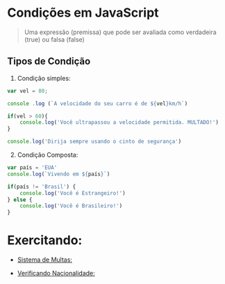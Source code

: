 # Condições em JavaScript

> Uma expressão (premissa) que pode ser avaliada como verdadeira (true) ou falsa (false)

<h2>Tipos de Condição</h2>

1. Condição simples: 

~~~javascript
var vel = 80;

console .log (`A velocidade do seu carro é de ${vel}km/h`)

if(vel > 60){
    console.log('Você ultrapassou a velocidade permitida. MULTADO!')
}

console.log('Dirija sempre usando o cinto de segurança')
~~~

2. Condição Composta:

~~~javascript
var país = 'EUA'
console.log(`Vivendo em ${país}`)

if(país != 'Brasil') {
    console.log('Você é Estrangeiro!')
} else {
    console.log('Você é Brasileiro!')
}
~~~

# Exercitando:

- [Sistema de Multas:]() 

- [Verificando Nacionalidade:]() 
